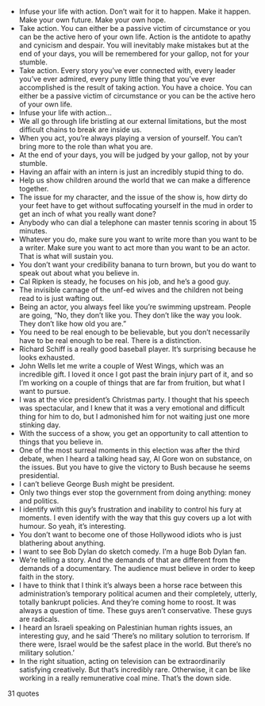  - Infuse your life with action. Don’t wait for it to happen. Make it happen. Make your own future. Make your own hope.
 - Take action. You can either be a passive victim of circumstance or you can be the active hero of your own life. Action is the antidote to apathy and cynicism and despair. You will inevitably make mistakes but at the end of your days, you will be remembered for your gallop, not for your stumble.
 - Take action. Every story you’ve ever connected with, every leader you’ve ever admired, every puny little thing that you’ve ever accomplished is the result of taking action. You have a choice. You can either be a passive victim of circumstance or you can be the active hero of your own life.
 - Infuse your life with action...
 - We all go through life bristling at our external limitations, but the most difficult chains to break are inside us.
 - When you act, you’re always playing a version of yourself. You can’t bring more to the role than what you are.
 - At the end of your days, you will be judged by your gallop, not by your stumble.
 - Having an affair with an intern is just an incredibly stupid thing to do.
 - Help us show children around the world that we can make a difference together.
 - The issue for my character, and the issue of the show is, how dirty do your feet have to get without suffocating yourself in the mud in order to get an inch of what you really want done?
 - Anybody who can dial a telephone can master tennis scoring in about 15 minutes.
 - Whatever you do, make sure you want to write more than you want to be a writer. Make sure you want to act more than you want to be an actor. That is what will sustain you.
 - You don’t want your credibility banana to turn brown, but you do want to speak out about what you believe in.
 - Cal Ripken is steady, he focuses on his job, and he’s a good guy.
 - The invisible carnage of the unf-ed wives and the children not being read to is just wafting out.
 - Being an actor, you always feel like you’re swimming upstream. People are going, “No, they don’t like you. They don’t like the way you look. They don’t like how old you are.”
 - You need to be real enough to be believable, but you don’t necessarily have to be real enough to be real. There is a distinction.
 - Richard Schiff is a really good baseball player. It’s surprising because he looks exhausted.
 - John Wells let me write a couple of West Wings, which was an incredible gift. I loved it once I got past the brain injury part of it, and so I’m working on a couple of things that are far from fruition, but what I want to pursue.
 - I was at the vice president’s Christmas party. I thought that his speech was spectacular, and I knew that it was a very emotional and difficult thing for him to do, but I admonished him for not waiting just one more stinking day.
 - With the success of a show, you get an opportunity to call attention to things that you believe in.
 - One of the most surreal moments in this election was after the third debate, when I heard a talking head say, Al Gore won on substance, on the issues. But you have to give the victory to Bush because he seems presidential.
 - I can’t believe George Bush might be president.
 - Only two things ever stop the government from doing anything: money and politics.
 - I identify with this guy’s frustration and inability to control his fury at moments. I even identify with the way that this guy covers up a lot with humour. So yeah, it’s interesting.
 - You don’t want to become one of those Hollywood idiots who is just blathering about anything.
 - I want to see Bob Dylan do sketch comedy. I’m a huge Bob Dylan fan.
 - We’re telling a story. And the demands of that are different from the demands of a documentary. The audience must believe in order to keep faith in the story.
 - I have to think that I think it’s always been a horse race between this administration’s temporary political acumen and their completely, utterly, totally bankrupt policies. And they’re coming home to roost. It was always a question of time. These guys aren’t conservative. These guys are radicals.
 - I heard an Israeli speaking on Palestinian human rights issues, an interesting guy, and he said ‘There’s no military solution to terrorism. If there were, Israel would be the safest place in the world. But there’s no military solution.’
 - In the right situation, acting on television can be extraordinarily satisfying creatively. But that’s incredibly rare. Otherwise, it can be like working in a really remunerative coal mine. That’s the down side.

31 quotes